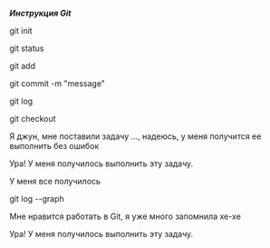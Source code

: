 ***Инструкция Git***

git init

git status

git add

git commit -m "message"

git log

git checkout

Я джун, мне поставили задачу ..., надеюсь, у меня получится ее выполнить без ошибок

Ура! У меня получилось выполнить эту задачу.

У меня все получилось

git log --graph

Мне нравится работать в Git, я уже много запомнила хе-хе

Ура! У меня получилось выполнить эту задачу.